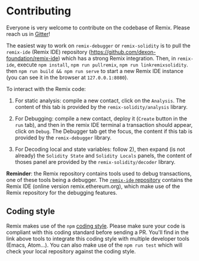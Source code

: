 # Contributing

Everyone is very welcome to contribute on the codebase of Remix. Please reach us in [Gitter](https://gitter.im/ethereum/remix)!

The easiest way to work on `remix-debugger` or `remix-solidity` is to pull the `remix-ide` (Remix IDE) repository (https://github.com/dexon-foundation/remix-ide) which has a strong Remix integration. Then, in `remix-ide`, execute `npm install`, `npm run pullremix`, `npm run linkremixsolidity`. 
then `npm run build && npm run serve` to start a new Remix IDE instance (you can see it in the browser at `127.0.0.1:8080`).

To interact with the Remix code:

1. For static analysis: compile a new contact, click on the `Analysis`. The content of this tab is provided by the `remix-solidity/analysis` library.

2. For Debugging: compile a new contact, deploy it (`Create` button in the `run` tab), and then in the remix IDE terminal a transaction should appear, click on `Debug`. The Debugger tab get the focus, the content if this tab is provided by the `remix-debugger` library.

3. For Decoding local and state variables: follow 2), then expand (is not already) the `Solidity State` and `Solidity Locals` panels, the content of thoses panel are provided by the `remix-solidity/decoder` library.

**Reminder**: the Remix repository contains tools used to debug transactions, one of these tools being a debugger. The [`remix-ide` repository](https://github.com/dexon-foundation/remix-ide) contains the Remix IDE (online version remix.ethereum.org), which make use of the Remix repository for the debugging features.

## Coding style

Remix makes use of the `npm` [coding style](https://docs.npmjs.com/misc/coding-style). Please make sure your code is compliant with this coding standard before sending a PR. You'll find in the link above tools to integrate this coding style with multiple developer tools (Emacs, Atom...). You can also make use of the `npm run test` which will check your local repository against the coding style.


